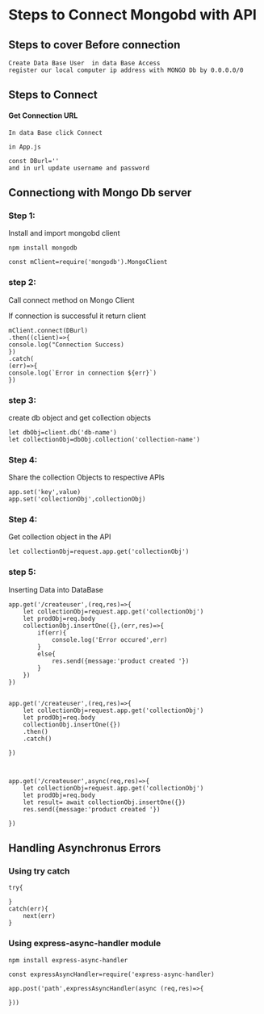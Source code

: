 # Steps to Connect Mongobd with API

## Steps to cover Before connection

    Create Data Base User  in data Base Access
    register our local computer ip address with MONGO Db by 0.0.0.0/0

## Steps to Connect

#### Get Connection URL

    In data Base click Connect

    in App.js

    const DBurl=''
    and in url update username and password

## Connectiong with Mongo Db server

### Step 1:

Install and import mongobd client

    npm install mongodb

    const mClient=require('mongodb').MongoClient

### step 2:

Call connect method on Mongo Client

If connection is successful it return client

    mClient.connect(DBurl)
    .then((client)=>{
    console.log("Connection Success)
    })
    .catch(
    (err)=>{
    console.log(`Error in connection ${err}`)
    })

### step 3:

create db object and get collection objects

    let dbObj=client.db('db-name')
    let collectionObj=dbObj.collection('collection-name')

### Step 4:

Share the collection Objects to respective APIs

    app.set('key',value)
    app.set('collectionObj',collectionObj)

### Step 4:

Get collection object in the API

    let collectionObj=request.app.get('collectionObj')

### step 5:

Inserting Data into DataBase

    app.get('/createuser',(req,res)=>{
        let collectionObj=request.app.get('collectionObj')
        let prodObj=req.body
        collectionObj.insertOne({},(err,res)=>{
            if(err){
                console.log('Error occured',err)
            }
            else{
                res.send({message:'product created '})
            }
        })
    })


    app.get('/createuser',(req,res)=>{
        let collectionObj=request.app.get('collectionObj')
        let prodObj=req.body
        collectionObj.insertOne({})
        .then()
        .catch()

    })



    app.get('/createuser',async(req,res)=>{
        let collectionObj=request.app.get('collectionObj')
        let prodObj=req.body
        let result= await collectionObj.insertOne({})
        res.send({message:'product created '})

    })

## Handling Asynchronus Errors

### Using try catch

    try{

    }
    catch(err){
        next(err)
    }

### Using express-async-handler module

    npm install express-async-handler

    const expressAsyncHandler=require('express-async-handler)

    app.post('path',expressAsyncHandler(async (req,res)=>{

    }))
